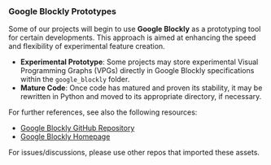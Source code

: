 ### Google Blockly Prototypes

Some of our projects will begin to use **Google Blockly** as a prototyping tool for certain developments. This approach is aimed at enhancing the speed and flexibility of experimental feature creation.

- **Experimental Prototype**: Some projects may store experimental Visual Programming Graphs (VPGs) directly in Google Blockly specifications within the `google_blockly` folder.
- **Mature Code**: Once code has matured and proven its stability, it may be rewritten in Python and moved to its appropriate directory, if necessary.

For further references, see also the following resources:

- [Google Blockly GitHub Repository](https://github.com/google/blockly)
- [Google Blockly Homepage](https://developers.google.com/blockly)

For issues/discussions, please use other repos that imported these assets.
